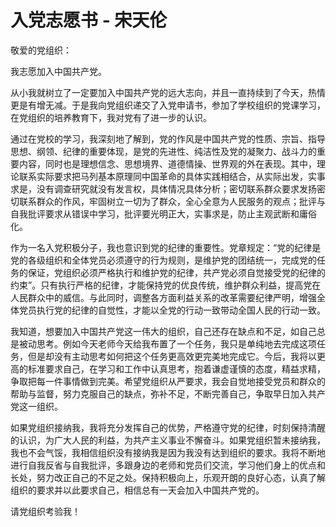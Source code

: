 # 入党志愿书 - 宋天伦

敬爱的党组织：

我志愿加入中国共产党。

从小我就树立了一定要加入中国共产党的远大志向，并且一直持续到了今天，热情更是有增无减。于是我向党组织递交了入党申请书，参加了学校组织的党课学习，在党组织的培养教育下，我对党有了进一步的认识。

通过在党校的学习，我深刻地了解到，党的作风是中国共产党的性质、宗旨、指导思想、纲领、纪律的重要体现，是党的先进性、纯洁性及党的凝聚力、战斗力的重要内容，同时也是理想信念、思想境界、道德情操、世界观的外在表现。其中，理论联系实际要求把马列基本原理同中国革命的具体实践相结合，从实际出发，实事求是，没有调查研究就没有发言权，具体情况具体分析；密切联系群众要求发扬密切联系群众的作风，牢固树立一切为了群众，全心全意为人民服务的观点；批评与自我批评要求从错误中学习，批评要光明正大，实事求是，防止主观武断和庸俗化。

作为一名入党积极分子，我也意识到党的纪律的重要性。党章规定：“党的纪律是党的各级组织和全体党员必须遵守的行为规则，是维护党的团结统一，完成党的任务的保证，党组织必须严格执行和维护党的纪律，共产党必须自觉接受党的纪律的约束”。只有执行严格的纪律，才能保持党的优良传统，维护群众利益，提高党在人民群众中的威信。与此同时，调整各方面利益关系的改革需要纪律严明，增强全体党员执行党的纪律的自觉性，才能以全党的行动一致带动全国人民的行动一致。

我知道，想要加入中国共产党这一伟大的组织，自己还存在缺点和不足，如自己总是被动思考。例如今天老师今天给我布置了一个任务，我只是单纯地去完成这项任务，但是却没有主动思考如何把这个任务更高效更完美地完成它。今后，我将以更高的标准要求自己，在学习和工作中认真思考，抱着谦虚谨慎的态度，精益求精，争取把每一件事情做到完美。希望党组织从严要求，我会自觉地接受党员和群众的帮助与监督，努力克服自己的缺点，弥补不足，不断完善自己，争取早日加入共产党这一组织。

如果党组织接纳我，我将充分发挥自己的优势，严格遵守党的纪律，时刻保持清醒的认识，为广大人民的利益，为共产主义事业不懈奋斗。如果党组织暂未接纳我，我也不会气馁，我相信组织没有接纳我是因为我没有达到组织的要求。我将不断地进行自我反省与自我批评，多跟身边的老师和党员们交流，学习他们身上的优点和长处，努力改正自己的不足之处。保持积极向上，乐观开朗的良好心态，认真了解组织的要求并以此要求自己，相信总有一天会加入中国共产党的。

请党组织考验我！

                                                   
                                            
